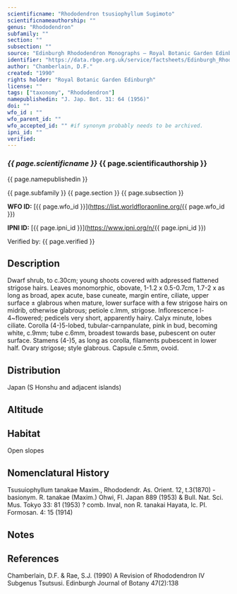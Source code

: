 ```yaml
---
scientificname: "Rhododendron tsusiophyllum Sugimoto"
scientificnameauthorship: ""
genus: "Rhododendron"
subfamily: ""
section: ""
subsection: ""
source: "Edinburgh Rhododendron Monographs – Royal Botanic Garden Edinburgh"
identifier: "https://data.rbge.org.uk/service/factsheets/Edinburgh_Rhododendron_Monographs.xhtml"
author: "Chamberlain, D.F."
created: "1990"
rights holder: "Royal Botanic Garden Edinburgh"
license: ""
tags: ["taxonomy", "Rhododendron"]
namepublishedin: "J. Jap. Bot. 31: 64 (1956)"
doi: ""
wfo_id : ""
wfo_parent_id: ""
wfo_accepted_id: "" #if synonym probably needs to be archived.                      
ipni_id: ""
verified:
---
```

### _{{ page.scientificname }}_ {{ page.scientificauthorship }}
 {{ page.namepublishedin }}

{{ page.subfamily }} {{ page.section }} {{ page.subsection }}

**WFO ID:** [{{ page.wfo_id }}](https://list.worldfloraonline.org/{{ page.wfo_id }})

**IPNI ID:** [{{ page.ipni_id }}](https://www.ipni.org/n/{{ page.ipni_id }})

Verified by: {{ page.verified }}



## Description
Dwarf shrub, to c.30cm; young shoots covered with adpressed flattened strigose hairs. Leaves monomorphic, obovate, 1-1.2 x 0.5-0.7cm, 1.7-2 x as long as broad, apex acute, base cuneate, margin entire, ciliate, upper surface ± glabrous when mature, lower surface with a few strigose hairs on midrib, otherwise glabrous; petiole c.lmm, strigose. Inflorescence l-4~flowered; pedicels very short, apparently hairy. Calyx minute, lobes ciliate. Corolla (4-)5-lobed, tubular-carnpanulate, pink in bud, becoming white, c.9mm; tube c.6mm, broadest towards base, pubescent on outer surface. Stamens (4-)5, as long as corolla, filaments pubescent in lower half. Ovary strigose; style glabrous. Capsule c.5mm, ovoid.

## Distribution
Japan (S Honshu and adjacent islands)

## Altitude


## Habitat
Open slopes

## Nomenclatural History
Tsusuiophyllum tanakae Maxim., Rhododendr. As. Orient. 12, t.3(1870) - basionym. R. tanakae (Maxim.) Ohwi, Fl. Japan 889 (1953) & Bull. Nat. Sci. Mus. Tokyo 33: 81 (1953) ? comb. Inval, non R. tanakai Hayata, Ic. PI. Formosan. 4: 15 (1914)
                       
## Notes


## References

Chamberlain, D.F. & Rae, S.J. (1990) A Revision of Rhododendron IV Subgenus Tsutsusi. Edinburgh Journal of Botany 47(2):138
